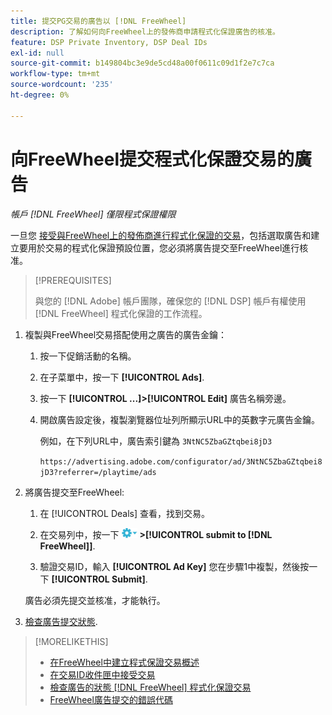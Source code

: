 ```yaml
---
title: 提交PG交易的廣告以 [!DNL FreeWheel]
description: 了解如何向FreeWheel上的發佈商申請程式化保證廣告的核准。
feature: DSP Private Inventory, DSP Deal IDs
exl-id: null
source-git-commit: b149804bc3e9de5cd48a00f0611c09d1f2e7c7ca
workflow-type: tm+mt
source-wordcount: '235'
ht-degree: 0%

---
```


# 向FreeWheel提交程式化保證交易的廣告

*帳戶 [!DNL FreeWheel] 僅限程式保證權限*

一旦您 [接受與FreeWheel上的發佈商進行程式化保證的交易](#programmatic-guaranteed-set-up.md#pg-setup-deal-id-inbox)，包括選取廣告和建立要用於交易的程式化保證預設位置，您必須將廣告提交至FreeWheel進行核准。

>[!PREREQUISITES]
>
>與您的 [!DNL Adobe] 帳戶團隊，確保您的 [!DNL DSP] 帳戶有權使用 [!DNL FreeWheel] 程式化保證的工作流程。

1. 複製與FreeWheel交易搭配使用之廣告的廣告金鑰：

   1. 按一下促銷活動的名稱。

   1. 在子菜單中，按一下 **[!UICONTROL Ads]**.

   1. 按一下  **[!UICONTROL ...]>[!UICONTROL Edit]** 廣告名稱旁邊。

   1. 開啟廣告設定後，複製瀏覽器位址列所顯示URL中的英數字元廣告金鑰。

      例如，在下列URL中，廣告索引鍵為 `3NtNC5ZbaGZtqbei8jD3`

      `https://advertising.adobe.com/configurator/ad/3NtNC5ZbaGZtqbei8jD3?referrer=/playtime/ads`

1. 將廣告提交至FreeWheel:

   1. 在 [!UICONTROL Deals] 查看，找到交易。

   1. 在交易列中，按一下 ![選項功能表](/help/dsp/assets/options-menu.png) **>[!UICONTROL submit to [!DNL FreeWheel]]**.

   1. 驗證交易ID，輸入 **[!UICONTROL Ad Key]** 您在步驟1中複製，然後按一下 **[!UICONTROL Submit]**.

   廣告必須先提交並核准，才能執行。

1. [檢查廣告提交狀態](freewheel-check-status.md).

>[!MORELIKETHIS]
>
>* [在FreeWheel中建立程式保證交易概述](freewheel-overview.md)
>* [在交易ID收件匣中接受交易](deal-id-inbox-accept.md)
>* [檢查廣告的狀態 [!DNL FreeWheel] 程式化保證交易](freewheel-check-status.md)
>* [FreeWheel廣告提交的錯誤代碼](freewheel-error-codes.md)

